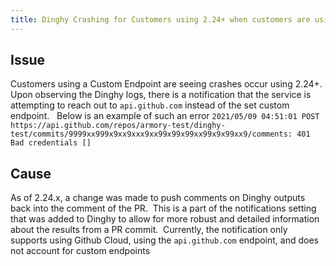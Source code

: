 ```yaml
---
title: Dinghy Crashing for Customers using 2.24+ when customers are using a Custom Endpoint
---
```


## Issue
Customers using a Custom Endpoint are seeing crashes occur using 2.24+.  Upon observing the Dinghy logs, there is a notification that the service is attempting to reach out to ```api.github.com``` instead of the set custom endpoint.  
Below is an example of such an error
```2021/05/09 04:51:01 POST https://api.github.com/repos/armory-test/dinghy-test/commits/9999xx999x9xx9xxx9xx99x99x99xx99x9x99xx9/comments: 401 Bad credentials []```

## Cause
As of 2.24.x, a change was made to push comments on Dinghy outputs back into the comment of the PR.  This is a part of the notifications setting that was added to Dinghy to allow for more robust and detailed information about the results from a PR commit.  Currently, the notification only supports using Github Cloud, using the ```api.github.com``` endpoint, and does not account for custom endpoints


